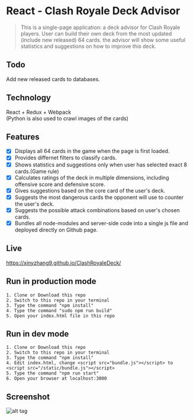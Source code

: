 # React - Clash Royale Deck Advisor
> This is a single-page application: a deck advisor for Clash Royale players. User can build their own deck from the most updated (include new released) 64 cards. the advisor will show some useful statistics and suggestions on how to improve this deck.  

## Todo
Add new released cards to databases.  
## Technology
React + Redux + Webpack  
(Python is also used to crawl images of the cards)
## Features
- [x] Displays all 64 cards in the game when the page is first loaded.  
- [x] Provides differnet filters to classify cards.  
- [x] Shows statistics and suggestions only when user has selected exact 8 cards.(Game rule)
- [x] Calculates ratings of the deck in multiple dimensions, including offensive score and defensive score.   
- [x] Gives suggestions based on the core card of the user's deck.  
- [x] Suggests the most dangerous cards the opponent will use to counter the user's deck.
- [x] Suggests the possible attack combinations based on user's chosen cards.
- [x] Bundles all node-modules and server-side code into a single js file and deployed directly on Github page.

## Live
https://xinyzhang9.github.io/ClashRoyaleDeck/

## Run in production mode  
```
1. Clone or Download this repo  
2. Switch to this repo in your terminal  
3. Type the command "npm install"  
4. Type the command "sudo npm run build"  
5. Open your index.html file in this repo

```
## Run in dev mode  
```
1. Clone or Download this repo  
2. Switch to this repo in your terminal  
3. Type the command "npm install"  
4. Edit index.html, change <script src="bundle.js"></script> to <script src="/static/bundle.js"></script>  
5. Type the command "npm run start"  
6. Open your browser at localhost:3000
```
## Screenshot
![alt tag](https://raw.githubusercontent.com/xinyzhang9/ClashRoyaleDeck/master/screen.png)

